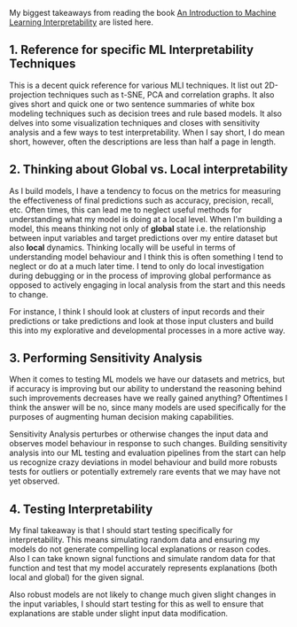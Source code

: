 
My biggest takeaways from reading the book [An Introduction to Machine Learning Interpretability](https://www.goodreads.com/book/show/39928940-an-introduction-to-machine-learning-interpretability) are listed here.

## 1. Reference for specific ML Interpretability Techniques

This is a decent quick reference for various MLI techniques. It list out 2D-projection techniques such as t-SNE, PCA and correlation graphs. It also gives short and quick one or two sentence summaries of white box modeling techniques such as decision trees and rule based models. It also delves into some visualization techniques and closes with sensitivity analysis and a few ways to test interpretability. When I say short, I do mean short, however, often the descriptions are less than half a page in length.

## 2. Thinking about Global vs. Local interpretability

As I build models, I have a tendency to focus on the metrics for measuring the effectiveness of final predictions such as accuracy, precision, recall, etc. Often times, this can lead me to neglect useful methods for understanding what my model is doing at a local level. When I'm building a model, this means thinking not only of **global** state i.e. the relationship between input variables and target predictions over my entire dataset but also **local** dynamics. Thinking locally will be useful in terms of understanding model behaviour and I think this is often something I tend to neglect or do at a much later time. I tend to only do local investigation during debugging or in the process of improving global performance as opposed to actively engaging in local analysis from the start and this needs to change.

For instance, I think I should look at clusters of input records and their predictions or take predictions and look at those input clusters and build this into my explorative and developmental processes in a more active way.

## 3. Performing Sensitivity Analysis

When it comes to testing ML models we have our datasets and metrics, but if accuracy is improving but our ability to understand the reasoning behind such improvements decreases have we really gained anything? Oftentimes I think the answer will be no, since many models are used specifically for the purposes of augmenting human decision making capabilities.

Sensitivity Analysis perturbes or otherwise changes the input data and observes model behaviour in response to such changes. Building sensitivity analysis into our ML testing and evaluation pipelines from the start can help us recognize crazy deviations in model behaviour and build more robusts tests for outliers or potentially extremely rare events that we may have not yet observed.

## 4. Testing Interpretability

My final takeaway is that I should start testing specifically for interpretability. This means simulating random data and ensuring my models do not generate compelling local explanations or reason codes. Also I can take known signal functions and simulate random data for that function and test that my model accurately represents explanations (both local and global) for the given signal.

Also robust models are not likely to change much given slight changes in the input variables, I should start testing for this as well to ensure that explanations are stable under slight input data modification.